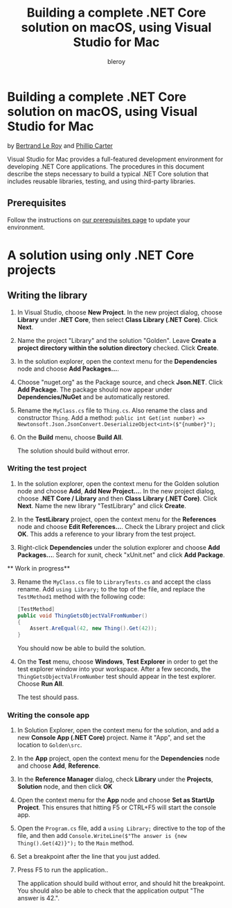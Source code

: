 ﻿---
title: Building a complete .NET Core solution on macOS, using Visual Studio for Mac
description: Building a complete .NET Core solution on macOS, using Visual Studio for Mac
keywords: .NET, .NET Core, macOS, Mac
author: bleroy
manager: wpickett
ms.date: 11/16/2016
ms.topic: article
ms.prod: .net-core
ms.technology: .net-core-technologies
ms.devlang: dotnet
ms.assetid: d743134a-08a3-4ff6-aab7-49f71f0568c3
---

# Building a complete .NET Core solution on macOS, using Visual Studio for Mac

by [Bertrand Le Roy](https://github.com/bleroy) and [Phillip Carter](https://github.com/cartermp)

Visual Studio for Mac provides a full-featured development environment for developing .NET Core applications. The procedures in this document describe the steps necessary to build a typical .NET Core solution that includes reusable libraries, testing, and using third-party libraries. 

## Prerequisites

Follow the instructions on [our prerequisites page](../macos-prerequisites.md) to update your environment.

# A solution using only .NET Core projects

## Writing the library

1. In Visual Studio, choose **New Project**. In the new project dialog, choose **Library** under **.NET Core**, then select **Class Library (.NET Core)**. Click **Next**.

2. Name the project "Library" and the solution "Golden". Leave **Create a project directory within the solution directory** checked. Click **Create**.

3. In the solution explorer, open the context menu for the **Dependencies** node and choose **Add Packages...**.

4. Choose "nuget.org" as the Package source, and check **Json.NET**. Click **Add Package**. The package should now appear under **Dependencies/NuGet** and be automatically restored.

5. Rename the `MyClass.cs` file to `Thing.cs`. Also rename the class and constructor `Thing`. Add a method: `public int Get(int number) => Newtonsoft.Json.JsonConvert.DeserializeObject<int>($"{number}");`

7. On the **Build** menu, choose **Build All**.

   The solution should build without error.

### Writing the test project

1. In the solution explorer, open the context menu for the Golden solution node and choose **Add**, **Add New Project...**. In the new project dialog, choose **.NET Core / Library** and then **Class Library (.NET Core)**. Click **Next**. Name the new library "TestLibrary" and click **Create**. 

2. In the **TestLibrary** project, open the context menu for the **References** node and choose **Edit References...**. Check the Library project and click **OK**. This adds a reference to your library from the test project.

3. Right-click **Dependencies** under the solution explorer and choose **Add Packages...**. Search for xunit, check "xUnit.net" and click **Add Package**.

** Work in progress**

3. Rename the `MyClass.cs` file to `LibraryTests.cs` and accept the class rename. Add `using Library;` to the top of the file, and replace the `TestMethod1` method with the following code:
    ```csharp
    [TestMethod]
    public void ThingGetsObjectValFromNumber()
    {
        Assert.AreEqual(42, new Thing().Get(42));
    }
    ```

   You should now be able to build the solution. 
   
4. On the **Test** menu, choose **Windows**, **Test Explorer** in order to get the test explorer window into your workspace. After a few seconds, the `ThingGetsObjectValFromNumber` test should appear in the test explorer. Choose **Run All**.
   
   The test should pass.

### Writing the console app

1. In Solution Explorer, open the context menu for the solution, and add a new **Console App (.NET Core)** project. Name it "App", and set the location to `Golden\src`.

2. In the **App** project, open the context menu for the **Dependencies** node and choose **Add**,  **Reference**. 

3. In the **Reference Manager** dialog, check **Library** under the **Projects**, **Solution** node, and then click **OK**

6. Open the context menu for the **App** node and choose **Set as StartUp Project**. This ensures that hitting F5 or CTRL+F5 will start the console app.

7. Open the `Program.cs` file, add a `using Library;` directive to the top of the file, and then add `Console.WriteLine($"The answer is {new Thing().Get(42)}");` to the `Main` method.

8. Set a breakpoint after the line that you just added.

9. Press F5 to run the application..

   The application should build without error, and should hit the breakpoint. You should also be able to check that the application output "The answer is 42.".
